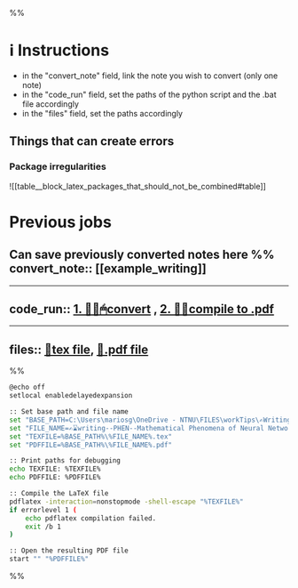 %%
# ℹ Instructions
- in the "convert_note" field, link the note you wish to convert (only one note)
- in the "code_run" field, set the paths of the python script and the .bat file accordingly
- in the "files" field, set the paths accordingly

## Things that can create errors
### Package irregularities

![[table__block_latex_packages_that_should_not_be_combined#table]]


# Previous jobs
Can save previously converted notes here
%%
convert_note:: [[example_writing]]
--

---

code_run:: [1. 👨‍💻🖱convert](<file:///C:\Users\mariosg\OneDrive - NTNU\FILES\workTips\Literature\Straightforward-Obsidian2Latex\converter.py>) , [2. 👨‍💻compile to .pdf](<file:///C:\Users\mariosg\OneDrive - NTNU\FILES\workTips\✍Writing\compile_and_open.sh>)
--


---


files:: [📁tex file](<file:///C:\Users\mariosg\OneDrive - NTNU\FILES\workTips\✍Writing\texFile.tex>), [📁.pdf file](<file:///C:\Users\mariosg\OneDrive - NTNU\FILES\workTips\✍Writing\pdfFile.pdf>) 
--


%%

```bash
@echo off
setlocal enabledelayedexpansion

:: Set base path and file name
set "BASE_PATH=C:\Users\mariosg\OneDrive - NTNU\FILES\workTips\✍Writing"
set "FILE_NAME=✍⌛writing--PHEN--Mathematical Phenomena of Neural Networks"
set "TEXFILE=%BASE_PATH%\%FILE_NAME%.tex"
set "PDFFILE=%BASE_PATH%\%FILE_NAME%.pdf"

:: Print paths for debugging
echo TEXFILE: %TEXFILE%
echo PDFFILE: %PDFFILE%

:: Compile the LaTeX file
pdflatex -interaction=nonstopmode -shell-escape "%TEXFILE%"
if errorlevel 1 (
    echo pdflatex compilation failed.
    exit /b 1
)

:: Open the resulting PDF file
start "" "%PDFFILE%"
```

%%